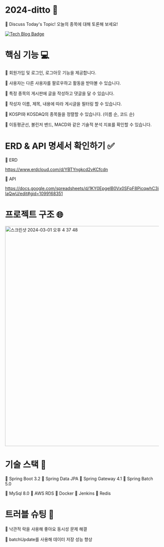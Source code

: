 # 2024-ditto :monocle_face:
:seedling: Discuss Today's Topic! 오늘의 종목에 대해 토론해 보세요!

[![Tech Blog Badge](http://img.shields.io/badge/-Tech%20blog-black?style=flat-square&logo=github&link=https://m1ndy5.tistory.com/category/Toy%20Projects/Ditto%20-%20Discuss%20Today%27s%20Topic)](https://m1ndy5.tistory.com/category/Toy%20Projects/Ditto%20-%20Discuss%20Today%27s%20Topic)


# 핵심 기능 :computer:
:seedling: 회원가입 및 로그인, 로그아웃 기능을 제공합니다.

:seedling: 사용자는 다른 사용자를 팔로우하고 활동을 받아볼 수 있습니다.

:seedling: 특정 종목의 게시판에 글을 작성하고 댓글을 달 수 있습니다.

:seedling: 작성자 이름, 제목, 내용에 따라 게시글을 필터링 할 수 있습니다.

:seedling: KOSPI와 KOSDAQ의 종목들을 정렬할 수 있습니다. (이름 순, 코드 순)

:seedling: 이동평균선, 볼린저 밴드, MACD와 같은 기술적 분석 지표를 확인할 수 있습니다.


# ERD & API 명세서 확인하기 :white_check_mark:
:seedling: ERD

https://www.erdcloud.com/d/YBTYngkcd2vKCfcdn

:seedling: API

https://docs.google.com/spreadsheets/d/1KY0EpgeIB0Vx0SFpF8PicqwhC3ilaQwU/edit#gid=1099168351

# 프로젝트 구조 :globe_with_meridians:
<img width="721" alt="스크린샷 2024-03-01 오후 4 37 48" src="https://github.com/minsungChung/2024-ditto/assets/116792686/551caf3c-4745-4538-ba50-8ecb2c19152d">

# 기술 스택 :toolbox:
:seedling: Spring Boot 3.2 
:seedling: Spring Data JPA 
:seedling: Spring Gateway 4.1 
:seedling: Spring Batch 5.0 

:seedling: MySql 8.0 
:seedling: AWS RDS 
:seedling: Docker 
:seedling: Jenkins 
:seedling: Redis 

# 트러블 슈팅 :handball_person:
:seedling: 낙관적 락을 사용해 좋아요 동시성 문제 해결

:seedling: batchUpdate를 사용해 데이터 저장 성능 향상
